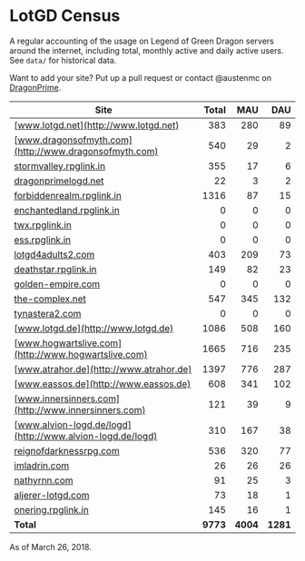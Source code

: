 # LotGD Census
A regular accounting of the usage on Legend of Green Dragon servers around the internet, including total, monthly active and daily active users. See `data/` for historical data.

Want to add your site? Put up a pull request or contact @austenmc on [DragonPrime](http://dragonprime.net).


Site | Total | MAU | DAU
--- | ---:| ---:| ---:
[www.lotgd.net](http://www.lotgd.net)|383|280|89
[www.dragonsofmyth.com](http://www.dragonsofmyth.com)|540|29|2
[stormvalley.rpglink.in](http://stormvalley.rpglink.in)|355|17|6
[dragonprimelogd.net](http://dragonprimelogd.net)|22|3|2
[forbiddenrealm.rpglink.in](http://forbiddenrealm.rpglink.in)|1316|87|15
[enchantedland.rpglink.in](http://enchantedland.rpglink.in)|0|0|0
[twx.rpglink.in](http://twx.rpglink.in)|0|0|0
[ess.rpglink.in](http://ess.rpglink.in)|0|0|0
[lotgd4adults2.com](http://lotgd4adults2.com)|403|209|73
[deathstar.rpglink.in](http://deathstar.rpglink.in)|149|82|23
[golden-empire.com](http://golden-empire.com)|0|0|0
[the-complex.net](http://the-complex.net)|547|345|132
[tynastera2.com](http://tynastera2.com)|0|0|0
[www.lotgd.de](http://www.lotgd.de)|1086|508|160
[www.hogwartslive.com](http://www.hogwartslive.com)|1665|716|235
[www.atrahor.de](http://www.atrahor.de)|1397|776|287
[www.eassos.de](http://www.eassos.de)|608|341|102
[www.innersinners.com](http://www.innersinners.com)|121|39|9
[www.alvion-logd.de/logd](http://www.alvion-logd.de/logd)|310|167|38
[reignofdarknessrpg.com](http://reignofdarknessrpg.com)|536|320|77
[imladrin.com](http://imladrin.com)|26|26|26
[nathyrnn.com](http://nathyrnn.com)|91|25|3
[aljerer-lotgd.com](http://aljerer-lotgd.com)|73|18|1
[onering.rpglink.in](http://onering.rpglink.in)|145|16|1
**Total**|**9773**|**4004**|**1281**

As of March 26, 2018.
